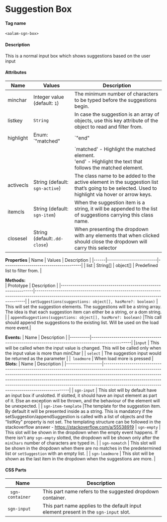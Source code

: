 # Suggestion Box
#### Tag name
`<aalam-sgn-box>`
#### Description
This is a normal input box which shows suggestions based on the user input
#### Attributes
| Name       | Values                            | Description                                                                                                                                      |
|------------|-----------------------------------|--------------------------------------------------------------------------------------------------------------------------------------------------|
| minchar    | Integer value (default: `1`)        | The minimum number of characters to be typed before the suggestions begin.                                                                       |
| listkey    | `String`                            | In case the suggestion is an array of objects, use this key attribute of the object to read and filter from.                                     |
| highlight  | Enum: `"matched" | `"end"      | How to highlight each of the suggestion items. The matched part will be placed in an isolated span tag with a class `.sgn-highlight'.           |
|            |                                   | `matched' - Highlight the matched element.<br>'end' - Highlight the text that follows the matched element.                                       |
| activecls  | String (default: `sgn-active`)    | The class name to be added to the active element in the suggestion list that’s going to be selected. Used to highlight via hover or arrow keys. |
| itemcls    | String (default: `sgn-item`)      | When the suggestion item is a string, it will be appended to the list of suggestions carrying this class name.                                   |
|closesel|String (default:`.dd-close`)|When presenting the dropdown with any elements that when clicked should close the dropdown will carry this selector|

**Properties**
| Name | Values                  | Description                           |
|------|-------------------------|---------------------------------------|
| list | String[] \| object[]    | Predefined list to filter from.       |



 **Methods:**                                                                                                                         
   | Prototype                                                      | Description                                                                                                                                           |
|----------------------------------------------------------------|-------------------------------------------------------------------------------------------------------------------------------------------------------|
| `setSuggestions(suggestions: object[], hasMore?: boolean)`    | This will set the suggestion elements. The suggestions will be a string array. The idea is that each suggestion item can either be a string, or a dom string.                |
| `appendSuggestions(suggestions: object[], hasMore?: boolean)`  |This call should append the suggestions to the existing list. Will be used on the load more event.|                                                                   
                                                                                                                                      
**Events:**
| Name     | Description                                                                                      |
|----------|--------------------------------------------------------------------------------------------------|
|` input `   | This will be called when the input value is changed. This will be called only when the input value is more than minChar       |
| `select`   | The suggestion input would be returned as the parameter        |
|` loadmore` | When load more is pressed                                         |
**Slots:**
| Name             | Description                                                                                                                                                                                                                                                                                                                                                                         |
|------------------|-------------------------------------------------------------------------------------------------------------------------------------------------------------------------------------------------------------------------------------------------------------------------------------------------------------------------------------------------------------------------------------|
| `sgn-input`      | This slot will by default have an input box if unslotted. If slotted, it should have an input element as part of it. Else an exception will be thrown, and the behaviour of the element will be unexpected.                                                                                                                                                                        |
| `sgn-item-template` |The template for the suggestion item. By default it will be presented inside as a string. This is mandatory if the setSuggestion/appendSuggestion is called with a list of objects and the “listKey" property is not set. The templating structure can be followed in the stackoverflow answer - https://stackoverflow.com/a/55538919
| `sgn-empty`      | This slot will be shown in the dropdown when the empty event happens. If there isn't any `sgn-empty` slotted, the dropdown will be shown only after the `minChars` number of characters are typed in.                                                                                                                                                                              |
| `sgn-nomatch`    | This slot will be shown in the dropdown when there are no matches in the predetermined list or `setSuggestion` with an empty list.                                                                                                                                                                                                                                                 |
| `sgn-loadmore`   | This slot will be shown as the last item in the dropdown when the suggestions are more.                                                                                                                                                                                                                                                                                             |
#### CSS Parts
| Name           | Description                                                                                         |
|----------------|-----------------------------------------------------------------------------------------------------|
|` sgn-container`| This part name refers to the suggested dropdown container.                                          |
| `sgn-input`    | This part name applies to the default input element present in the `sgn-input` slot.               |

